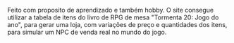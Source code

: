 Feito com proposito de aprendizado e também hobby. O site consegue utilizar a tabela de itens do livro de RPG de mesa "Tormenta 20: Jogo do ano", para gerar uma loja, com variações de preço e quantidades dos itens, para simular um NPC de venda real no mundo do jogo.

